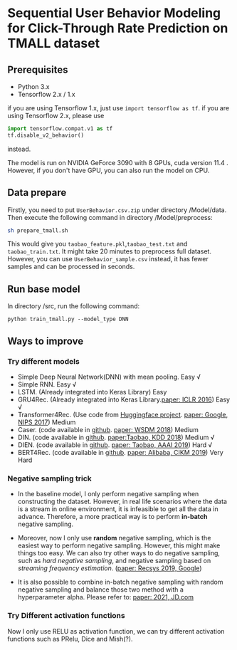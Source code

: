 # Sequential User Behavior Modeling for Click-Through Rate Prediction on TMALL dataset

## Prerequisites
- Python 3.x
- Tensorflow 2.x / 1.x

if you are using Tensorflow 1.x, just use `import tensorflow as tf`. if you are using Tensorflow 2.x, please use 
```py
import tensorflow.compat.v1 as tf
tf.disable_v2_behavior()
``` 
instead.  

The model is run on NVIDIA GeForce 3090 with 8 GPUs, cuda version 11.4 . However, if you don't have GPU, you can also run the model on CPU. 

## Data prepare
Firstly, you need to put `UserBehavior.csv.zip` under directory /Model/data.
Then execute the following command in directory /Model/preprocess:
```sh
sh prepare_tmall.sh
```
 This would give you `taobao_feature.pkl`,`taobao_test.txt` and `taobao_train.txt`. 
It might take 20 minutes to preprocess full dataset. However, you can use `UserBehavior_sample.csv` instead, it has fewer samples and can be processed in seconds. 

## Run base model
In directory /src, run the following command:
```
python train_tmall.py --model_type DNN
```

## Ways to improve

### Try different models
- Simple Deep Neural Network(DNN) with mean pooling. Easy √
- Simple RNN. Easy √
- LSTM. (Already integrated into Keras Library) Easy
- GRU4Rec. (Already integrated into Keras Library.[paper: ICLR 2016](https://arxiv.org/pdf/1511.06939.pdf)) Easy √
- Transformer4Rec. (Use code from [Huggingface project](https://github.com/huggingface/transformers). [paper: Google, NIPS 2017](https://arxiv.org/pdf/1706.03762.pdf)) Medium 
- Caser. (code available in [github](https://github.com/graytowne/caser). [paper: WSDM 2018](https://arxiv.org/pdf/1809.07426.pdf)) Medium
- DIN. (code available in [github](https://github.com/zhougr1993/DeepInterestNetwork). [paper:Taobao, KDD 2018](https://arxiv.org/pdf/1706.06978.pdf)) Medium √
- DIEN. (code available in [github](https://github.com/mouna99/dien). [paper: Taobao, AAAI 2019](https://arxiv.org/pdf/1809.03672.pdf)) Hard √
- BERT4Rec. (code available in [github](https://github.com/FeiSun/BERT4Rec). [paper: Alibaba, CIKM 2019](https://arxiv.org/abs/1904.06690))
Very Hard


### Negative sampling trick
- In the baseline model, I only perform negative sampling when constructing the dataset. However, in real life scenarios where the data is a stream in online environment, it is infeasible to get all the data in advance. Therefore, a more practical way is to perform **in-batch** negative sampling. 

- Moreover, now I only use **random** negative sampling, which is the easiest way to perform negative sampling. However, this might make things too easy. We can also try other ways to do negative sampling, such as *hard negative sampling*, and negative sampling based on *streaming frequency estimation*. ([paper: Recsys 2019, Google](https://research.google/pubs/pub48840/))

- It is also possible to combine in-batch negative sampling with random negative sampling and balance those two method with a hyperparameter alpha. Please refer to: [paper: 2021, JD.com](https://arxiv.org/pdf/2006.02282.pdf)

### Try Different activation functions

Now I only use RELU as activation function, we can try different activation functions such as PRelu, Dice and Mish(?). 




